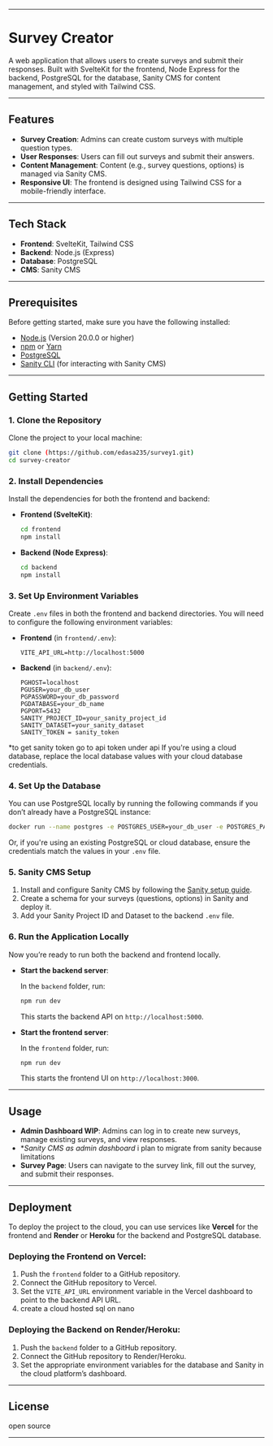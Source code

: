 
---

# Survey Creator

A web application that allows users to create surveys and submit their responses. Built with SvelteKit for the frontend, Node Express for the backend, PostgreSQL for the database, Sanity CMS for content management, and styled with Tailwind CSS.

---

## Features

- **Survey Creation**: Admins can create custom surveys with multiple question types.
- **User Responses**: Users can fill out surveys and submit their answers.
- **Content Management**: Content (e.g., survey questions, options) is managed via Sanity CMS.
- **Responsive UI**: The frontend is designed using Tailwind CSS for a mobile-friendly interface.

---

## Tech Stack

- **Frontend**: SvelteKit, Tailwind CSS
- **Backend**: Node.js (Express)
- **Database**: PostgreSQL
- **CMS**: Sanity CMS

---

## Prerequisites

Before getting started, make sure you have the following installed:

- [Node.js](https://nodejs.org/en/) (Version 20.0.0 or higher)
- [npm](https://www.npmjs.com/) or [Yarn](https://yarnpkg.com/)
- [PostgreSQL](https://www.postgresql.org/download/)
- [Sanity CLI](https://www.sanity.io/docs/cli) (for interacting with Sanity CMS)

---

## Getting Started

### 1. Clone the Repository

Clone the project to your local machine:

```bash
git clone (https://github.com/edasa235/survey1.git)
cd survey-creator
```

### 2. Install Dependencies

Install the dependencies for both the frontend and backend:

- **Frontend (SvelteKit)**:

  ```bash
  cd frontend
  npm install
  ```

- **Backend (Node Express)**:

  ```bash
  cd backend
  npm install
  ```

### 3. Set Up Environment Variables

Create `.env` files in both the frontend and backend directories. You will need to configure the following environment variables:

- **Frontend** (in `frontend/.env`):

  ```env
  VITE_API_URL=http://localhost:5000
  ```

- **Backend** (in `backend/.env`):

  ```env
  PGHOST=localhost
  PGUSER=your_db_user
  PGPASSWORD=your_db_password
  PGDATABASE=your_db_name
  PGPORT=5432  
  SANITY_PROJECT_ID=your_sanity_project_id
  SANITY_DATASET=your_sanity_dataset
  SANITY_TOKEN = sanity_token
  ```
*to get sanity token go to api token under api
If you're using a cloud database, replace the local database values with your cloud database credentials.

### 4. Set Up the Database

You can use PostgreSQL locally by running the following commands if you don’t already have a PostgreSQL instance:

```bash
docker run --name postgres -e POSTGRES_USER=your_db_user -e POSTGRES_PASSWORD=your_db_password -e POSTGRES_DB=your_db_name -p 5432:5432 -d postgres
```

Or, if you're using an existing PostgreSQL or cloud database, ensure the credentials match the values in your `.env` file.

### 5. Sanity CMS Setup

1. Install and configure Sanity CMS by following the [Sanity setup guide](https://www.sanity.io/docs/getting-started).
2. Create a schema for your surveys (questions, options) in Sanity and deploy it.
3. Add your Sanity Project ID and Dataset to the backend `.env` file.

### 6. Run the Application Locally

Now you’re ready to run both the backend and frontend locally.

- **Start the backend server**:

  In the `backend` folder, run:

  ```bash
  npm run dev
  ```

  This starts the backend API on `http://localhost:5000`.

- **Start the frontend server**:

  In the `frontend` folder, run:

  ```bash
  npm run dev
  ```

  This starts the frontend UI on `http://localhost:3000`.

---

## Usage

- **Admin Dashboard WIP**: Admins can log in to create new surveys, manage existing surveys, and view responses.
- **Sanity CMS as admin dashboard*  i plan to migrate from sanity because limitations
- **Survey Page**: Users can navigate to the survey link, fill out the survey, and submit their responses.

---

## Deployment

To deploy the project to the cloud, you can use services like **Vercel** for the frontend and **Render** or **Heroku** for the backend and PostgreSQL database.

### Deploying the Frontend on Vercel:

1. Push the `frontend` folder to a GitHub repository.
2. Connect the GitHub repository to Vercel.
3. Set the `VITE_API_URL` environment variable in the Vercel dashboard to point to the backend API URL.
4. create a cloud hosted sql on nano

### Deploying the Backend on Render/Heroku:

1. Push the `backend` folder to a GitHub repository.
2. Connect the GitHub repository to Render/Heroku.
3. Set the appropriate environment variables for the database and Sanity in the cloud platform’s dashboard.

---

## License

open source

---


